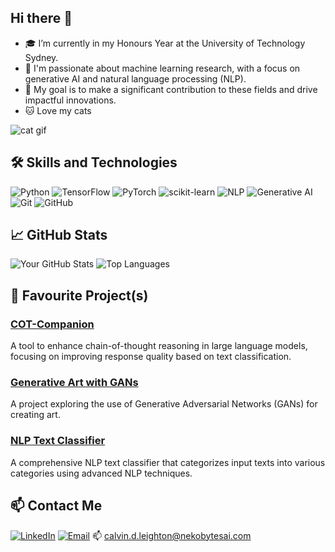 ## Hi there 👋
- 🎓 I’m currently in my Honours Year at the University of Technology Sydney.
- 🤖 I'm passionate about machine learning research, with a focus on generative AI and natural language processing (NLP).
- 🌟 My goal is to make a significant contribution to these fields and drive impactful innovations.
- 🐱 Love my cats

![cat gif](https://github.com/cl-117/cl-117/assets/72725446/fd1de39f-3994-4485-b584-925f56f5b972)

## 🛠️ Skills and Technologies

![Python](https://img.shields.io/badge/-Python-000?&logo=Python)
![TensorFlow](https://img.shields.io/badge/-TensorFlow-000?&logo=TensorFlow)
![PyTorch](https://img.shields.io/badge/-PyTorch-000?&logo=PyTorch)
![scikit-learn](https://img.shields.io/badge/-scikit--learn-000?&logo=scikit-learn)
![NLP](https://img.shields.io/badge/-NLP-000?&logo=nlp)
![Generative AI](https://img.shields.io/badge/-Generative%20AI-000?&logo=ai)
![Git](https://img.shields.io/badge/-Git-000?&logo=Git)
![GitHub](https://img.shields.io/badge/-GitHub-000?&logo=GitHub)

## 📈 GitHub Stats

![Your GitHub Stats](https://github-readme-stats.vercel.app/api?username=nekovin&show_icons=true&hide_border=true)
![Top Languages](https://github-readme-stats.vercel.app/api/top-langs/?username=nekovin&layout=compact)

## 🔧 Favourite Project(s)

### [COT-Companion](https://github.com/nekovin/COT-Companion)
A tool to enhance chain-of-thought reasoning in large language models, focusing on improving response quality based on text classification.

### [Generative Art with GANs](https://github.com/nekovin/Generative-Art-GANs)
A project exploring the use of Generative Adversarial Networks (GANs) for creating art.

### [NLP Text Classifier](https://github.com/nekovin/NLP-Text-Classifier)
A comprehensive NLP text classifier that categorizes input texts into various categories using advanced NLP techniques.

## 📫 Contact Me

[![LinkedIn](https://img.shields.io/badge/-LinkedIn-blue?&logo=LinkedIn)](https://www.linkedin.com/in/cleighton/)
[![Email](https://img.shields.io/badge/-Email-blue?&logo=Gmail)](mailto:calvin.d.leighton@nekobytesai.com) 📫 [calvin.d.leighton@nekobytesai.com](mailto:calvin.d.leighton@nekobytesai.com)
